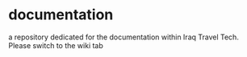 # documentation
a repository dedicated for the documentation within Iraq Travel Tech. Please switch to the wiki tab  
